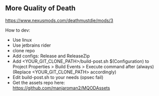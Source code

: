 ## More Quality of Death 

https://www.nexusmods.com/deathmustdie/mods/3


How to dev:

- Use linux 
- Use jetbrains rider
- clone repo
- Add configs: Release and ReleaseZip
- Add <YOUR_GIT_CLONE_PATH>/build-post.sh $(Configuration) to Project Properties > Build Events > Execute command after (always) (Replace <YOUR_GIT_CLONE_PATH> accordingly)
- Edit build-post.sh to your needs (opsec fail)
- Get the assets repo here: https://github.com/manjaroman2/MQODAssets
